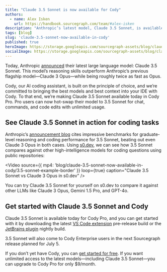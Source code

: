 ```yaml
---
title: "Claude 3.5 Sonnet is now available for Cody"
authors:
  - name: Alex Isken
    url: https://handbook.sourcegraph.com/team/#alex-isken
description: "Anthropic’s latest model, Claude 3.5 Sonnet, is available now for Cody Pro. Upgrade to the latest extension versions or try s0.dev to get started today."
tags: [blog]
slug: 'claude-3.5-sonnet-now-available-in-cody'
published: true
heroImage: https://storage.googleapis.com/sourcegraph-assets/blog/claude-3.5-sonnet-now-available-in-cody/claude-3.5-sonnet-hero.png
socialImage: https://storage.googleapis.com/sourcegraph-assets/blog/claude-3.5-sonnet-now-available-in-cody/claude-3.5-sonnet-hero.png
---
```


Today, Anthropic [announced](https://www.anthropic.com/news/claude-3-5-sonnet) their latest large language model: Claude 3.5 Sonnet. This model’s reasoning skills outperform Anthropic’s previous flagship model—Claude 3 Opus—while being roughly twice as fast as Opus.

Cody, our AI coding assistant, is built on the principle of choice, and we’re committed to bringing the best models and best context into your IDE with Cody. To that end, we’re making Claude 3.5 Sonnet available today in Cody Pro. Pro users can now hot-swap their model to 3.5 Sonnet for chat, commands, and code edits with unlimited usage.

## See Claude 3.5 Sonnet in action for coding tasks

Anthropic’s [announcement blog](https://www.anthropic.com/news/claude-3-5-sonnet) cites impressive benchmarks for graduate-level reasoning and coding performance for 3.5 Sonnet, beating out even Claude 3 Opus in both cases. Using [s0.dev](http://s0.dev/), we can see how 3.5 Sonnet compares against other high-intelligence models for coding questions using public repositories: 

<Video
  source={{
    mp4: 'blog/claude-3.5-sonnet-now-available-in-cody/3.5-sonnet-example-border'
  }}
  loop={true}
  caption="Claude 3.5 Sonnet vs Claude 3 Opus in s0.dev"
/>

You can try Claude 3.5 Sonnet for yourself on s0.dev to compare it against other LLMs like Claude 3 Opus, Gemini 1.5 Pro, and GPT-4o.

## Get started with Claude 3.5 Sonnet and Cody

Claude 3.5 Sonnet is available today for Cody Pro, and you can get started with it by downloading the latest [VS Code extension](https://marketplace.visualstudio.com/items?itemName=sourcegraph.cody-ai) pre-release build or the [JetBrains plugin](https://plugins.jetbrains.com/plugin/9682-cody-ai-coding-assistant-with-autocomplete--chat/versions) nightly build.

3.5 Sonnet will also come to Cody Enterprise users in the next Sourcegraph release planned for July 5.

If you don’t yet have Cody, you can [get started for free](https://sourcegraph.com/cody). If you want unlimited access to the latest models—including Claude 3.5 Sonnet—you can upgrade to Cody Pro for only $9/month. 
